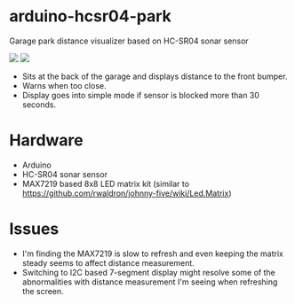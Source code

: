 # arduino-hcsr04-park
Garage park distance visualizer based on HC-SR04 sonar sensor

![](https://media.giphy.com/media/3BMlb84jMVmYVSHkPk/giphy.gif)
![](https://giphy.com/embed/3BMlb84jMVmYVSHkPk.gif)

* Sits at the back of the garage and displays distance to the front bumper.
* Warns when too close.
* Display goes into simple mode if sensor is blocked more than 30 seconds.

# Hardware

* Arduino
* HC-SR04 sonar sensor
* MAX7219 based 8x8 LED matrix kit (similar to https://github.com/rwaldron/johnny-five/wiki/Led.Matrix)

# Issues

* I'm finding the MAX7219 is slow to refresh and even keeping the matrix steady seems to affect distance measurement.
* Switching to I2C based 7-segment display might resolve some of the abnormalities with distance measurement I'm seeing when refreshing the screen.

